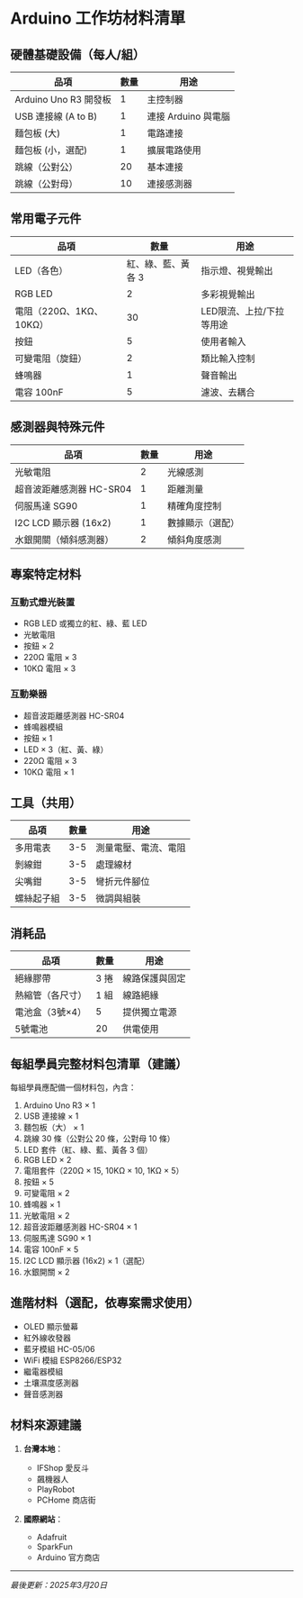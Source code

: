 # Arduino 工作坊材料清單

## 硬體基礎設備（每人/組）

| 品項 | 數量 | 用途 |
|------|------|------|
| Arduino Uno R3 開發板 | 1 | 主控制器 |
| USB 連接線 (A to B) | 1 | 連接 Arduino 與電腦 |
| 麵包板 (大) | 1 | 電路連接 |
| 麵包板 (小，選配) | 1 | 擴展電路使用 |
| 跳線（公對公） | 20 | 基本連接 |
| 跳線（公對母） | 10 | 連接感測器 |

## 常用電子元件

| 品項 | 數量 | 用途 |
|------|------|------|
| LED（各色） | 紅、綠、藍、黃各 3 | 指示燈、視覺輸出 |
| RGB LED | 2 | 多彩視覺輸出 |
| 電阻（220Ω、1KΩ、10KΩ） | 30 | LED限流、上拉/下拉等用途 |
| 按鈕 | 5 | 使用者輸入 |
| 可變電阻（旋鈕） | 2 | 類比輸入控制 |
| 蜂鳴器 | 1 | 聲音輸出 |
| 電容 100nF | 5 | 濾波、去耦合 |

## 感測器與特殊元件

| 品項 | 數量 | 用途 |
|------|------|------|
| 光敏電阻 | 2 | 光線感測 |
| 超音波距離感測器 HC-SR04 | 1 | 距離測量 |
| 伺服馬達 SG90 | 1 | 精確角度控制 |
| I2C LCD 顯示器 (16x2) | 1 | 數據顯示（選配） |
| 水銀開關（傾斜感測器） | 2 | 傾斜角度感測 |

## 專案特定材料

### 互動式燈光裝置
- RGB LED 或獨立的紅、綠、藍 LED
- 光敏電阻
- 按鈕 × 2
- 220Ω 電阻 × 3
- 10KΩ 電阻 × 3

### 互動樂器
- 超音波距離感測器 HC-SR04
- 蜂鳴器模組
- 按鈕 × 1
- LED × 3（紅、黃、綠）
- 220Ω 電阻 × 3
- 10KΩ 電阻 × 1

## 工具（共用）

| 品項 | 數量 | 用途 |
|------|------|------|
| 多用電表 | 3-5 | 測量電壓、電流、電阻 |
| 剝線鉗 | 3-5 | 處理線材 |
| 尖嘴鉗 | 3-5 | 彎折元件腳位 |
| 螺絲起子組 | 3-5 | 微調與組裝 |

## 消耗品

| 品項 | 數量 | 用途 |
|------|------|------|
| 絕緣膠帶 | 3 捲 | 線路保護與固定 |
| 熱縮管（各尺寸） | 1 組 | 線路絕緣 |
| 電池盒（3號×4） | 5 | 提供獨立電源 |
| 5號電池 | 20 | 供電使用 |

## 每組學員完整材料包清單（建議）

每組學員應配備一個材料包，內含：

1. Arduino Uno R3 × 1
2. USB 連接線 × 1
3. 麵包板（大） × 1
4. 跳線 30 條（公對公 20 條，公對母 10 條）
5. LED 套件（紅、綠、藍、黃各 3 個）
6. RGB LED × 2
7. 電阻套件（220Ω × 15, 10KΩ × 10, 1KΩ × 5）
8. 按鈕 × 5
9. 可變電阻 × 2
10. 蜂鳴器 × 1
11. 光敏電阻 × 2
12. 超音波距離感測器 HC-SR04 × 1
13. 伺服馬達 SG90 × 1
14. 電容 100nF × 5
15. I2C LCD 顯示器 (16x2) × 1（選配）
16. 水銀開關 × 2

## 進階材料（選配，依專案需求使用）

- OLED 顯示螢幕
- 紅外線收發器
- 藍牙模組 HC-05/06
- WiFi 模組 ESP8266/ESP32
- 繼電器模組
- 土壤濕度感測器
- 聲音感測器

## 材料來源建議

1. **台灣本地**：
   - IFShop 愛反斗
   - 飆機器人
   - PlayRobot
   - PCHome 商店街

2. **國際網站**：
   - Adafruit
   - SparkFun
   - Arduino 官方商店

---
*最後更新：2025年3月20日*